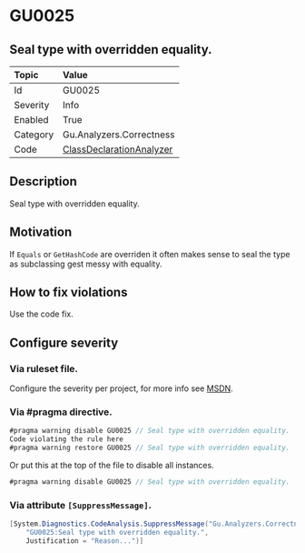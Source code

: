 # GU0025
## Seal type with overridden equality.

| Topic    | Value
| :--      | :--
| Id       | GU0025
| Severity | Info
| Enabled  | True
| Category | Gu.Analyzers.Correctness
| Code     | [ClassDeclarationAnalyzer](https://github.com/DotNetAnalyzers/Gu.Analyzers/blob/master/Gu.Analyzers/Analyzers/ClassDeclarationAnalyzer.cs)


## Description

Seal type with overridden equality.

## Motivation

If `Equals` or `GetHashCode` are overriden it often makes sense to seal the type as subclassing gest messy with equality.


## How to fix violations

Use the code fix.

<!-- start generated config severity -->
## Configure severity

### Via ruleset file.

Configure the severity per project, for more info see [MSDN](https://msdn.microsoft.com/en-us/library/dd264949.aspx).

### Via #pragma directive.
```C#
#pragma warning disable GU0025 // Seal type with overridden equality.
Code violating the rule here
#pragma warning restore GU0025 // Seal type with overridden equality.
```

Or put this at the top of the file to disable all instances.
```C#
#pragma warning disable GU0025 // Seal type with overridden equality.
```

### Via attribute `[SuppressMessage]`.

```C#
[System.Diagnostics.CodeAnalysis.SuppressMessage("Gu.Analyzers.Correctness", 
    "GU0025:Seal type with overridden equality.", 
    Justification = "Reason...")]
```
<!-- end generated config severity -->